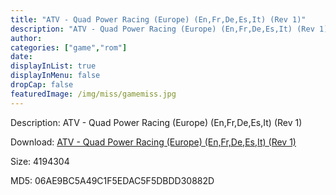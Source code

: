 ```yaml
---
title: "ATV - Quad Power Racing (Europe) (En,Fr,De,Es,It) (Rev 1)"
description: "ATV - Quad Power Racing (Europe) (En,Fr,De,Es,It) (Rev 1)"
author: 
categories: ["game","rom"]
date: 
displayInList: true
displayInMenu: false
dropCap: false
featuredImage: /img/miss/gamemiss.jpg
---
```


Description: ATV - Quad Power Racing (Europe) (En,Fr,De,Es,It) (Rev 1)

Download: <a style="text-decoration:underline;" href="https://mega.nz/#!fLAwwYKa!_KMrFjqkjPtcRqf7YgwwxVTt-VbGY9MN4oJod08HFLI" target = "_blank" rel = "nofollow" > ATV - Quad Power Racing (Europe) (En,Fr,De,Es,It) (Rev 1)</a>

Size: 4194304

MD5: 06AE9BC5A49C1F5EDAC5F5DBDD30882D

